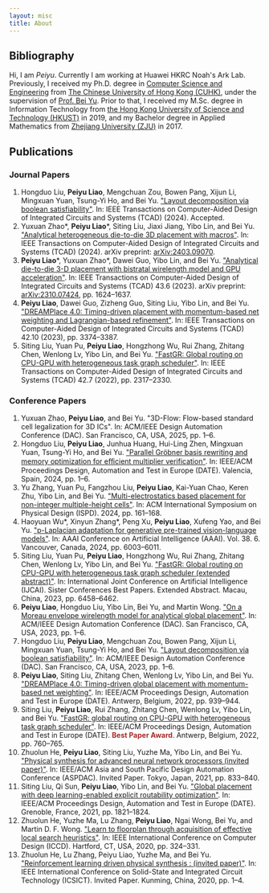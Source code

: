 ```yaml
---
layout: misc
title: About
---
```


## Bibliography

Hi, I am *Peiyu*. Currently I am working at Huawei HKRC Noah's Ark Lab. Previously, I received my Ph.D. degree in [Computer Science and Engineering](http://www.cse.cuhk.edu.hk/) from [The Chinese University of Hong Kong (CUHK)](http://www.cuhk.edu.hk/english/index.html), under the supervision of [Prof. Bei Yu](http://www.cse.cuhk.edu.hk/~byu/). Prior to that, I received my M.Sc. degree in Information Technology from [the Hong Kong University of Science and Technology (HKUST)](https://www.ust.hk/) in 2019, and my Bachelor degree in Applied Mathematics from [Zhejiang University (ZJU)](http://www.zju.edu.cn/) in 2017.

## Publications

### Journal Papers

1. Hongduo Liu, **Peiyu Liao**, Mengchuan Zou, Bowen Pang, Xijun Li, Mingxuan Yuan, Tsung-Yi Ho, and Bei Yu. ["Layout decomposition via boolean satisfiability"](http://dx.doi.org/10.1109/TCAD.2024.3467220). In: IEEE Transactions on Computer-Aided Design of Integrated Circuits and Systems (TCAD) (2024). Accepted.
1. Yuxuan Zhao\*, **Peiyu Liao**\*, Siting Liu, Jiaxi Jiang, Yibo Lin, and Bei Yu. ["Analytical heterogeneous die-to-die 3D placement with macros"](http://dx.doi.org/10.1109/TCAD.2024.3444716). In: IEEE Transactions on Computer-Aided Design of Integrated Circuits and Systems (TCAD) (2024). arXiv preprint: [arXiv:2403.09070](https://arxiv.org/abs/2403.09070).
1. **Peiyu Liao**\*, Yuxuan Zhao\*, Dawei Guo, Yibo Lin, and Bei Yu. ["Analytical die-to-die 3-D placement with bistratal wirelength model and GPU acceleration"](http://dx.doi.org/10.1109/TCAD.2023.3347293). In: IEEE Transactions on Computer-Aided Design of Integrated Circuits and Systems (TCAD) 43.6 (2023). arXiv preprint: [arXiv:2310.07424](https://arxiv.org/abs/2310.07424), pp. 1624–1637.
1. **Peiyu Liao**, Dawei Guo, Zizheng Guo, Siting Liu, Yibo Lin, and Bei Yu. ["DREAMPlace 4.0: Timing-driven placement with momentum-based net weighting and Lagrangian-based refinement"](http://dx.doi.org/10.1109/TCAD.2023.3240132). In: IEEE Transactions on Computer-Aided Design of Integrated Circuits and Systems (TCAD) 42.10 (2023), pp. 3374–3387.
1. Siting Liu, Yuan Pu, **Peiyu Liao**, Hongzhong Wu, Rui Zhang, Zhitang Chen, Wenlong Lv, Yibo Lin, and Bei Yu. ["FastGR: Global routing on CPU-GPU with heterogeneous task graph scheduler"](http://dx.doi.org/10.1109/TCAD.2022.3217668). In: IEEE Transactions on Computer-Aided Design of Integrated Circuits and Systems (TCAD) 42.7 (2022), pp. 2317–2330.

### Conference Papers
1. Yuxuan Zhao, **Peiyu Liao**, and Bei Yu. "3D-Flow: Flow-based standard cell legalization for 3D ICs". In: ACM/IEEE Design Automation Conference (DAC). San Francisco, CA, USA, 2025, pp. 1–6.
1. Hongduo Liu, **Peiyu Liao**, Junhua Huang, Hui-Ling Zhen, Mingxuan Yuan, Tsung-Yi Ho, and Bei Yu. ["Parallel Gröbner basis rewriting and memory optimization for eﬀicient multiplier verification"](http://dx.doi.org/10.23919/DATE58400.2024.10546568). In: IEEE/ACM Proceedings Design, Automation and Test in Europe (DATE). Valencia, Spain, 2024, pp. 1–6.
1. Yu Zhang, Yuan Pu, Fangzhou Liu, **Peiyu Liao**, Kai-Yuan Chao, Keren Zhu, Yibo Lin, and Bei Yu. ["Multi-electrostatics based placement for non-integer multiple-height cells"](http://dx.doi.org/10.1145/3626184.3633320). In: ACM International Symposium on Physical Design (ISPD). 2024, pp. 161–168.
1. Haoyuan Wu\*, Xinyun Zhang\*, Peng Xu, **Peiyu Liao**, Xufeng Yao, and Bei Yu. ["p-Laplacian adaptation for generative pre-trained vision-language models"](http://dx.doi.org/10.1609/aaai.v38i6.28415). In: AAAI Conference on Artificial Intelligence (AAAI). Vol. 38. 6. Vancouver, Canada, 2024, pp. 6003–6011.
1. Siting Liu, Yuan Pu, **Peiyu Liao**, Hongzhong Wu, Rui Zhang, Zhitang Chen, Wenlong Lv, Yibo Lin, and Bei Yu. ["FastGR: Global routing on CPU-GPU with heterogeneous task graph scheduler (extended abstract)"](http://dx.doi.org/10.24963/ijcai.2023/720). In: International Joint Conference on Artificial Intelligence (IJCAI). Sister Conferences Best Papers. Extended Abstract. Macau, China, 2023, pp. 6458–6462.
1. **Peiyu Liao**, Hongduo Liu, Yibo Lin, Bei Yu, and Martin Wong. ["On a Moreau envelope wirelength model for analytical global placement"](http://dx.doi.org/10.1109/DAC56929.2023.10247712). In: ACM/IEEE Design Automation Conference (DAC). San Francisco, CA, USA, 2023, pp. 1–6.
1. Hongduo Liu, **Peiyu Liao**, Mengchuan Zou, Bowen Pang, Xijun Li, Mingxuan Yuan, Tsung-Yi Ho, and Bei Yu. ["Layout decomposition via boolean satisfiability"](http://dx.doi.org/10.1109/DAC56929.2023.10247883). In: ACM/IEEE Design Automation Conference (DAC). San Francisco, CA, USA, 2023, pp. 1–6.
1. **Peiyu Liao**, Siting Liu, Zhitang Chen, Wenlong Lv, Yibo Lin, and Bei Yu. ["DREAMPlace 4.0: Timing-driven global placement with momentum-based net weighting"](http://dx.doi.org/10.23919/DATE54114.2022.9774725). In: IEEE/ACM Proceedings Design, Automation and Test in Europe (DATE). Antwerp, Belgium, 2022, pp. 939–944.
1. Siting Liu, **Peiyu Liao**, Rui Zhang, Zhitang Chen, Wenlong Lv, Yibo Lin, and Bei Yu. ["FastGR: global routing on CPU-GPU with heterogeneous task graph scheduler"](http://dx.doi.org/10.23919/DATE54114.2022.9774606). In: IEEE/ACM Proceedings Design, Automation and Test in Europe (DATE). <span style="color:brown">**Best Paper Award**</span>. Antwerp, Belgium, 2022, pp. 760–765.
1. Zhuolun He, **Peiyu Liao**, Siting Liu, Yuzhe Ma, Yibo Lin, and Bei Yu. ["Physical synthesis for advanced neural network processors (invited paper)"](http://dx.doi.org/10.1145/3394885.3431625). In: IEEE/ACM Asia and South Pacific Design Automation Conference (ASPDAC). Invited Paper. Tokyo, Japan, 2021, pp. 833–840.
1. Siting Liu, Qi Sun, **Peiyu Liao**, Yibo Lin, and Bei Yu. ["Global placement with deep learning-enabled explicit routability optimization"](http://dx.doi.org/10.23919/DATE51398.2021.9473959). In: IEEE/ACM Proceedings Design, Automation and Test in Europe (DATE). Grenoble, France, 2021, pp. 1821–1824.
1. Zhuolun He, Yuzhe Ma, Lu Zhang, **Peiyu Liao**, Ngai Wong, Bei Yu, and Martin D. F. Wong. ["Learn to floorplan through acquisition of effective local search heuristics"](http://dx.doi.org/10.1109/ICCD50377.2020.00061). In: IEEE International Conference on Computer Design (ICCD). Hartford, CT, USA, 2020, pp. 324–331.
1. Zhuolun He, Lu Zhang, Peiyu Liao, Yuzhe Ma, and Bei Yu. ["Reinforcement learning driven physical synthesis : (invited paper)"](http://dx.doi.org/10.1109/ICSICT49897.2020.9278350). In: IEEE International Conference on Solid-State and Integrated Circuit Technology (ICSICT). Invited Paper. Kunming, China, 2020, pp. 1–4.

